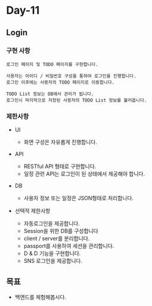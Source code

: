 # Day-11

## Login

### 구현 사항

```
로그인 페이지 및 TODO 페이지를 구현합니다.

사용자는 아이디 / 비밀번호 구성을 통하여 로그인을 진행합니다.
로그인 이후에는 사용자의 TODO 페이지로 이동합니다.

TODO List 정보는 DB에서 관리가 됩니다.
로그인시 마지막으로 저장된 사용자의 TODO List 정보를 불러옵니다.

```

### 제한사항

- UI

  - 화면 구성은 자유롭게 진행합니다.

- API

  - RESTful API 형태로 구현합니다.
  - 일정 관련 API는 로그인이 된 상태에서 제공해야 합니다.

- DB

  - 사용자 정보 또는 일정은 JSON형태로 처리합니다.

- 선택적 제한사항
  - 자동로그인을 제공합니다.
  - Session을 위한 DB를 구성합니다
  - client / server를 분리합니다.
  - passport를 사용하여 세션을 관리합니다.
  - D & D 기능을 구현합니다.
  - SNS 로그인을 제공합니다.

## 목표

- 백엔드를 체험해봅시다.
